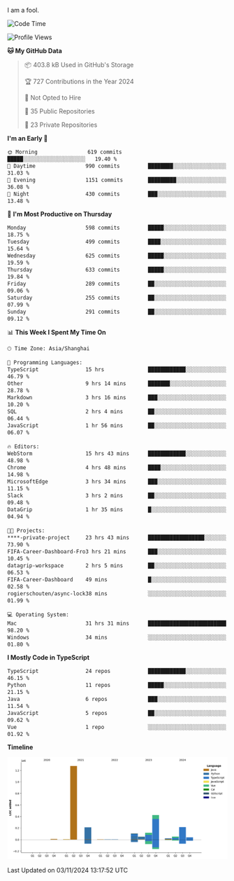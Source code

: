 I am a fool.

<!--START_SECTION:waka-->
![Code Time](http://img.shields.io/badge/Code%20Time-2%2C029%20hrs%2046%20mins-blue)

![Profile Views](http://img.shields.io/badge/Profile%20Views-0-blue)

**🐱 My GitHub Data** 

> 📦 403.8 kB Used in GitHub's Storage 
 > 
> 🏆 727 Contributions in the Year 2024
 > 
> 🚫 Not Opted to Hire
 > 
> 📜 35 Public Repositories 
 > 
> 🔑 23 Private Repositories 
 > 
**I'm an Early 🐤** 

```text
🌞 Morning                619 commits         █████░░░░░░░░░░░░░░░░░░░░   19.40 % 
🌆 Daytime                990 commits         ████████░░░░░░░░░░░░░░░░░   31.03 % 
🌃 Evening                1151 commits        █████████░░░░░░░░░░░░░░░░   36.08 % 
🌙 Night                  430 commits         ███░░░░░░░░░░░░░░░░░░░░░░   13.48 % 
```
📅 **I'm Most Productive on Thursday** 

```text
Monday                   598 commits         █████░░░░░░░░░░░░░░░░░░░░   18.75 % 
Tuesday                  499 commits         ████░░░░░░░░░░░░░░░░░░░░░   15.64 % 
Wednesday                625 commits         █████░░░░░░░░░░░░░░░░░░░░   19.59 % 
Thursday                 633 commits         █████░░░░░░░░░░░░░░░░░░░░   19.84 % 
Friday                   289 commits         ██░░░░░░░░░░░░░░░░░░░░░░░   09.06 % 
Saturday                 255 commits         ██░░░░░░░░░░░░░░░░░░░░░░░   07.99 % 
Sunday                   291 commits         ██░░░░░░░░░░░░░░░░░░░░░░░   09.12 % 
```


📊 **This Week I Spent My Time On** 

```text
🕑︎ Time Zone: Asia/Shanghai

💬 Programming Languages: 
TypeScript               15 hrs              ████████████░░░░░░░░░░░░░   46.79 % 
Other                    9 hrs 14 mins       ███████░░░░░░░░░░░░░░░░░░   28.78 % 
Markdown                 3 hrs 16 mins       ███░░░░░░░░░░░░░░░░░░░░░░   10.20 % 
SQL                      2 hrs 4 mins        ██░░░░░░░░░░░░░░░░░░░░░░░   06.44 % 
JavaScript               1 hr 56 mins        ██░░░░░░░░░░░░░░░░░░░░░░░   06.07 % 

🔥 Editors: 
WebStorm                 15 hrs 43 mins      ████████████░░░░░░░░░░░░░   48.98 % 
Chrome                   4 hrs 48 mins       ████░░░░░░░░░░░░░░░░░░░░░   14.98 % 
MicrosoftEdge            3 hrs 34 mins       ███░░░░░░░░░░░░░░░░░░░░░░   11.15 % 
Slack                    3 hrs 2 mins        ██░░░░░░░░░░░░░░░░░░░░░░░   09.48 % 
DataGrip                 1 hr 35 mins        █░░░░░░░░░░░░░░░░░░░░░░░░   04.94 % 

🐱‍💻 Projects: 
****-private-project     23 hrs 43 mins      ██████████████████░░░░░░░   73.90 % 
FIFA-Career-Dashboard-Fro3 hrs 21 mins       ███░░░░░░░░░░░░░░░░░░░░░░   10.45 % 
datagrip-workspace       2 hrs 5 mins        ██░░░░░░░░░░░░░░░░░░░░░░░   06.53 % 
FIFA-Career-Dashboard    49 mins             █░░░░░░░░░░░░░░░░░░░░░░░░   02.58 % 
rogierschouten/async-lock38 mins             ░░░░░░░░░░░░░░░░░░░░░░░░░   01.99 % 

💻 Operating System: 
Mac                      31 hrs 31 mins      █████████████████████████   98.20 % 
Windows                  34 mins             ░░░░░░░░░░░░░░░░░░░░░░░░░   01.80 % 
```

**I Mostly Code in TypeScript** 

```text
TypeScript               24 repos            ████████████░░░░░░░░░░░░░   46.15 % 
Python                   11 repos            █████░░░░░░░░░░░░░░░░░░░░   21.15 % 
Java                     6 repos             ███░░░░░░░░░░░░░░░░░░░░░░   11.54 % 
JavaScript               5 repos             ██░░░░░░░░░░░░░░░░░░░░░░░   09.62 % 
Vue                      1 repo              ░░░░░░░░░░░░░░░░░░░░░░░░░   01.92 % 
```



**Timeline**

![Lines of Code chart](https://raw.githubusercontent.com/VeejaLiu/VeejaLiu/master/assets/bar_graph.png)


 Last Updated on 03/11/2024 13:17:52 UTC
<!--END_SECTION:waka-->
